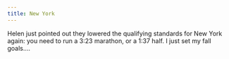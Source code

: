 ```yaml
---
title: New York
---
```

Helen just pointed out they lowered the qualifying standards for New York again: you need to run a 3:23 marathon, or a 1:37 half. I just set my fall goals&#8230;.